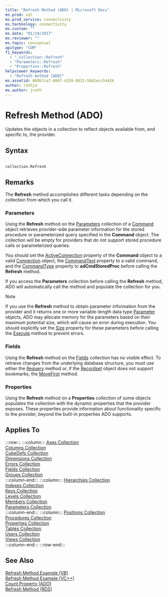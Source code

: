 ```yaml
---
title: "Refresh Method (ADO) | Microsoft Docs"
ms.prod: sql
ms.prod_service: connectivity
ms.technology: connectivity
ms.custom: ""
ms.date: "01/19/2017"
ms.reviewer: ""
ms.topic: conceptual
apitype: "COM"
f1_keywords: 
  - "_Collection::Refresh"
  - "Parameters::Refresh"
  - "Properties::Refresh"
helpviewer_keywords: 
  - "Refresh method [ADO]"
ms.assetid: 089b7ca7-684f-4259-8032-5bd1ecc54426
author: rothja
ms.author: jroth
---
```

# Refresh Method (ADO)
Updates the objects in a collection to reflect objects available from, and specific to, the provider.  
  
## Syntax  
  
```  
  
collection.Refresh  
```  
  
## Remarks  
 The **Refresh** method accomplishes different tasks depending on the collection from which you call it.  
  
### Parameters  
 Using the **Refresh** method on the [Parameters](../../../ado/reference/ado-api/parameters-collection-ado.md) collection of a [Command](../../../ado/reference/ado-api/command-object-ado.md) object retrieves provider-side parameter information for the stored procedure or parameterized query specified in the **Command** object. The collection will be empty for providers that do not support stored procedure calls or parameterized queries.  
  
 You should set the [ActiveConnection](../../../ado/reference/ado-api/activeconnection-property-ado.md) property of the **Command** object to a valid [Connection](../../../ado/reference/ado-api/connection-object-ado.md) object, the [CommandText](../../../ado/reference/ado-api/commandtext-property-ado.md) property to a valid command, and the [CommandType](../../../ado/reference/ado-api/commandtype-property-ado.md) property to **adCmdStoredProc** before calling the **Refresh** method.  
  
 If you access the **Parameters** collection before calling the **Refresh** method, ADO will automatically call the method and populate the collection for you.  
  
> [!NOTE]
>  If you use the **Refresh** method to obtain parameter information from the provider and it returns one or more variable-length data type [Parameter](../../../ado/reference/ado-api/parameter-object.md) objects, ADO may allocate memory for the parameters based on their maximum potential size, which will cause an error during execution. You should explicitly set the [Size](../../../ado/reference/ado-api/size-property-ado-parameter.md) property for these parameters before calling the [Execute](../../../ado/reference/ado-api/execute-method-ado-command.md) method to prevent errors.  
  
### Fields  
 Using the **Refresh** method on the [Fields](../../../ado/reference/ado-api/fields-collection-ado.md) collection has no visible effect. To retrieve changes from the underlying database structure, you must use either the [Requery](../../../ado/reference/ado-api/requery-method.md) method or, if the [Recordset](../../../ado/reference/ado-api/recordset-object-ado.md) object does not support bookmarks, the [MoveFirst](../../../ado/reference/ado-api/movefirst-movelast-movenext-and-moveprevious-methods-ado.md) method.  
  
### Properties  
 Using the **Refresh** method on a **Properties** collection of some objects populates the collection with the dynamic properties that the provider exposes. These properties provide information about functionality specific to the provider, beyond the built-in properties ADO supports.  
  
## Applies To  

:::row:::
    :::column:::
        [Axes Collection](../../../ado/reference/ado-md-api/axes-collection-ado-md.md)  
        [Columns Collection](../../../ado/reference/adox-api/columns-collection-adox.md)  
        [CubeDefs Collection](../../../ado/reference/ado-md-api/cubedefs-collection-ado-md.md)  
        [Dimensions Collection](../../../ado/reference/ado-md-api/dimensions-collection-ado-md.md)  
        [Errors Collection](../../../ado/reference/ado-api/errors-collection-ado.md)  
        [Fields Collection](../../../ado/reference/ado-api/fields-collection-ado.md)  
        [Groups Collection](../../../ado/reference/adox-api/groups-collection-adox.md)  
    :::column-end:::
    :::column:::
        [Hierarchies Collection](../../../ado/reference/ado-md-api/hierarchies-collection-ado-md.md)  
        [Indexes Collection](../../../ado/reference/adox-api/indexes-collection-adox.md)  
        [Keys Collection](../../../ado/reference/adox-api/keys-collection-adox.md)  
        [Levels Collection](../../../ado/reference/ado-md-api/levels-collection-ado-md.md)  
        [Members Collection](../../../ado/reference/ado-md-api/members-collection-ado-md.md)  
        [Parameters Collection](../../../ado/reference/ado-api/parameters-collection-ado.md)  
    :::column-end:::
    :::column:::
        [Positions Collection](../../../ado/reference/ado-md-api/positions-collection-ado-md.md)  
        [Procedures Collection](../../../ado/reference/adox-api/procedures-collection-adox.md)  
        [Properties Collection](../../../ado/reference/ado-api/properties-collection-ado.md)  
        [Tables Collection](../../../ado/reference/adox-api/tables-collection-adox.md)  
        [Users Collection](../../../ado/reference/adox-api/users-collection-adox.md)  
        [Views Collection](../../../ado/reference/adox-api/views-collection-adox.md)  
    :::column-end:::
:::row-end:::

## See Also  
 [Refresh Method Example (VB)](../../../ado/reference/ado-api/refresh-method-example-vb.md)   
 [Refresh Method Example (VC++)](../../../ado/reference/ado-api/refresh-method-example-vc.md)   
 [Count Property (ADO)](../../../ado/reference/ado-api/count-property-ado.md)   
 [Refresh Method (RDS)](../../../ado/reference/rds-api/refresh-method-rds.md)
